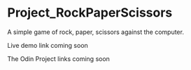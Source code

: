 # Project_RockPaperScissors
A simple game of rock, paper, scissors against the computer.

Live demo link coming soon

The Odin Project links coming soon